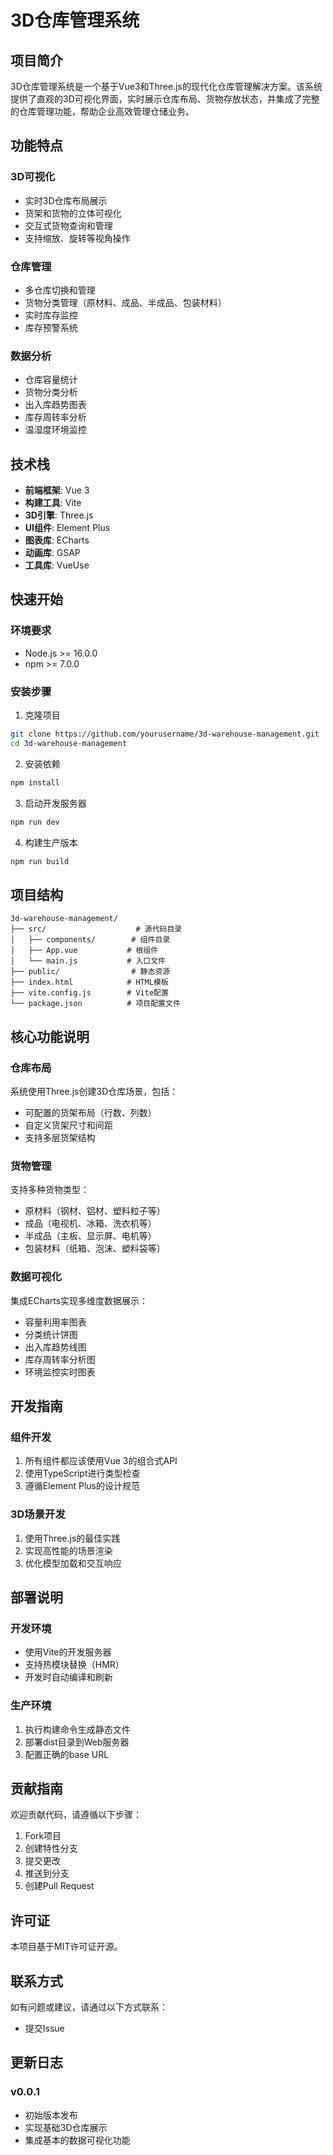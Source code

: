# 3D仓库管理系统

## 项目简介

3D仓库管理系统是一个基于Vue3和Three.js的现代化仓库管理解决方案。该系统提供了直观的3D可视化界面，实时展示仓库布局、货物存放状态，并集成了完整的仓库管理功能，帮助企业高效管理仓储业务。

## 功能特点

### 3D可视化
- 实时3D仓库布局展示
- 货架和货物的立体可视化
- 交互式货物查询和管理
- 支持缩放、旋转等视角操作

### 仓库管理
- 多仓库切换和管理
- 货物分类管理（原材料、成品、半成品、包装材料）
- 实时库存监控
- 库存预警系统

### 数据分析
- 仓库容量统计
- 货物分类分析
- 出入库趋势图表
- 库存周转率分析
- 温湿度环境监控

## 技术栈

- **前端框架**: Vue 3
- **构建工具**: Vite
- **3D引擎**: Three.js
- **UI组件**: Element Plus
- **图表库**: ECharts
- **动画库**: GSAP
- **工具库**: VueUse

## 快速开始

### 环境要求
- Node.js >= 16.0.0
- npm >= 7.0.0

### 安装步骤

1. 克隆项目
```bash
git clone https://github.com/yourusername/3d-warehouse-management.git
cd 3d-warehouse-management
```

2. 安装依赖
```bash
npm install
```

3. 启动开发服务器
```bash
npm run dev
```

4. 构建生产版本
```bash
npm run build
```

## 项目结构

```
3d-warehouse-management/
├── src/                    # 源代码目录
│   ├── components/        # 组件目录
│   ├── App.vue           # 根组件
│   └── main.js           # 入口文件
├── public/                # 静态资源
├── index.html            # HTML模板
├── vite.config.js        # Vite配置
└── package.json          # 项目配置文件
```

## 核心功能说明

### 仓库布局
系统使用Three.js创建3D仓库场景，包括：
- 可配置的货架布局（行数、列数）
- 自定义货架尺寸和间距
- 支持多层货架结构

### 货物管理
支持多种货物类型：
- 原材料（钢材、铝材、塑料粒子等）
- 成品（电视机、冰箱、洗衣机等）
- 半成品（主板、显示屏、电机等）
- 包装材料（纸箱、泡沫、塑料袋等）

### 数据可视化
集成ECharts实现多维度数据展示：
- 容量利用率图表
- 分类统计饼图
- 出入库趋势线图
- 库存周转率分析图
- 环境监控实时图表

## 开发指南

### 组件开发
1. 所有组件都应该使用Vue 3的组合式API
2. 使用TypeScript进行类型检查
3. 遵循Element Plus的设计规范

### 3D场景开发
1. 使用Three.js的最佳实践
2. 实现高性能的场景渲染
3. 优化模型加载和交互响应

## 部署说明

### 开发环境
- 使用Vite的开发服务器
- 支持热模块替换（HMR）
- 开发时自动编译和刷新

### 生产环境
1. 执行构建命令生成静态文件
2. 部署dist目录到Web服务器
3. 配置正确的base URL

## 贡献指南

欢迎贡献代码，请遵循以下步骤：
1. Fork项目
2. 创建特性分支
3. 提交更改
4. 推送到分支
5. 创建Pull Request

## 许可证

本项目基于MIT许可证开源。

## 联系方式

如有问题或建议，请通过以下方式联系：
- 提交Issue

## 更新日志

### v0.0.1
- 初始版本发布
- 实现基础3D仓库展示
- 集成基本的数据可视化功能
